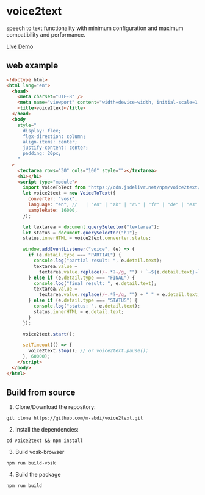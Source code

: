 # voice2text

speech to text functionality with minimum configuration and maximum compatibility and performance.

[Live Demo](https://voice2text.mehdiabdi.com/)

## web example

```html
<!doctype html>
<html lang="en">
  <head>
    <meta charset="UTF-8" />
    <meta name="viewport" content="width=device-width, initial-scale=1.0" />
    <title>voice2text</title>
  </head>
  <body
    style="
      display: flex;
      flex-direction: column;
      align-items: center;
      justify-content: center;
      padding: 20px;
    "
  >
    <textarea rows="30" cols="100" style=""></textarea>
    <h1></h1>
    <script type="module">
      import VoiceToText from "https://cdn.jsdelivr.net/npm/voice2text/dist/voice2text.js"
      let voice2text = new VoiceToText({
        converter: "vosk",
        language: "en", //   | "en" | "zh" | "ru" | "fr" | "de" | "es" | "pt" | "tr" | "vi" | "it" | "nl" | "ca" | "ar" | "fa" | "uk" | "kk" | "ja" | "eo" | "hi" | "cs" | "pl" | "uz" | "ko" | "br"
        sampleRate: 16000,
      });

      let textarea = document.querySelector("textarea");
      let status = document.querySelector("h1");
      status.innerHTML = voice2text.converter.status;

      window.addEventListener("voice", (e) => {
        if (e.detail.type === "PARTIAL") {
          console.log("partial result: ", e.detail.text);
          textarea.value =
            textarea.value.replace(/~.*?~/g, "") + `~${e.detail.text}~`;
        } else if (e.detail.type === "FINAL") {
          console.log("final result: ", e.detail.text);
          textarea.value =
            textarea.value.replace(/~.*?~/g, "") + " " + e.detail.text;
        } else if (e.detail.type === "STATUS") {
          console.log("status: ", e.detail.text);
          status.innerHTML = e.detail.text;
        }
      });

      voice2text.start();

      setTimeout(() => {
        voice2text.stop(); // or voice2text.pause();
      }, 60000);
    </script>
  </body>
</html>
```

## Build from source

1. Clone/Download the repository:

```
git clone https://github.com/m-abdi/voice2text.git
```

2. Install the dependencies:

```
cd voice2text && npm install
```

3. Build vosk-browser

```
npm run build-vosk
```

4. Build the package

```
npm run build
```
